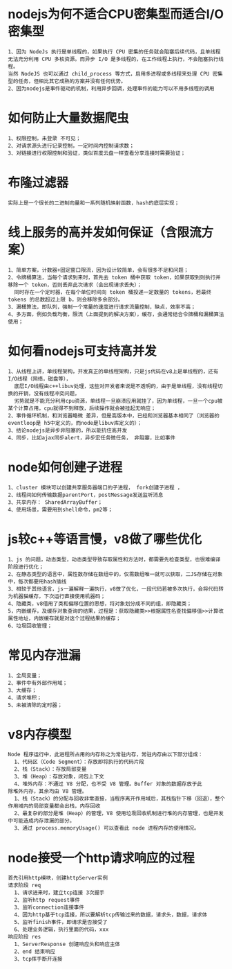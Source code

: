 
# nodejs为何不适合CPU密集型而适合I/O密集型  
    1、因为 NodeJs 执行是单线程的，如果执行 CPU 密集的任务就会阻塞后续代码，且单线程无法充分利用 CPU 多核资源。而异步 I/O 是多线程的，在工作线程上执行，不会阻塞执行线程。
    当然 NodeJS 也可以通过 child_process 等方式，启用多进程或多线程来处理 CPU 密集型的任务，但相比其它成熟的方案并没有任何优势。  
    2、因为nodejs是事件驱动的机制，利用异步回调，处理事件的能力可以不用多线程的调用  
  
# 如何防止大量数据爬虫  
    1、权限控制，未登录 不可见；  
    2、对请求源头进行记录控制，一定时间内控制请求数；  
    3、对链接进行权限控制和验证，类似百度云盘一样查看分享连接时需要验证；  
  
# 布隆过滤器  
    实际上是一个很长的二进制向量和一系列随机映射函数，hash的底层实现；  
  
# 线上服务的高并发如何保证（含限流方案）  
    1、简单方案，计数器+固定窗口限流，因为设计较简单，会有很多不足和问题；  
    2、令牌桶算法，当每个请求到来时，首先去 token 桶中获取 token，如果获取到则执行并移除一个 token，否则丢弃此次请求（会出现请求丢失）；
      同时存在一个定时器，在每个单位时间向 token 桶投递一定数量的 tokens，若最终 tokens 的总数超过上限 b，则会移除多余部分。  
    3、漏桶算法，即队列，强制一个常量的速度进行请求流量控制，缺点，效率不高；  
    4、多方面，例如负载均衡，限流（上面提到的解决方案），缓存，会通常结合令牌桶和漏桶算法使用；  
  
  
# 如何看nodejs可支持高并发  
    1、从线程上讲，单线程架构，并发真正的单线程架构，只是js代码在v8上是单线程的，还有I/O线程（网络，磁盘等），
      底层I/O线程由c++libuv处理，这些对开发者来说是不透明的，由于是单线程，没有线程切换的开销，没有线程冲突问题，
      劣势就是不能充分利用cpu资源，单线程一旦崩溃应用就挂了，因为单线程，一旦一个cpu被某个计算占用，cpu就得不到释放，后续操作就会被挂起无响应；  
    2、事件循环机制，和浏览器略微 差异，但是高版本中，已经和浏览器基本相同了（浏览器的eventloop是 h5中定义的，而node是libuv库定义的）；  
    3、结论nodejs是异步非阻塞的，所以能抗住高并发  
    4、同步，比如ajax同步alert，异步宏任务微任务， 非阻塞，比如事件  
  
# node如何创建子进程  
    1、cluster 模块可以创建共享服务器端口的子进程， fork创建子进程 ，  
    2、线程间如何传输数据parentPort，postMessage发送监听消息  
    3、共享内存： SharedArrayBuffer；  
    4、使用场景，需要用到shell命令，pm2等；  
  
# js较c++等语言慢，v8做了哪些优化  
    1、js 的问题，动态类型，动态类型导致存取属性和方法时，都需要先检查类型，也很难编译阶段进行优化；  
    2、在静态类型的语言中，属性数存储在数组中的，仅需数组唯一就可以获取，二JS存储在对象中，每次都要用hash插线  
    3、相较于其他语言，js一遍解释一遍执行，v8做了优化，一段代码若被多次执行，会将代码转为机器猫缓存，下次运行直接使用机器码；  
    4、隐藏类，v8借用了类和偏移位置的思想，将对象划分成不同的组，即隐藏类；  
    5，内嵌缓存，及缓存对象查询的结果，过程是：获取隐藏类>>根据属性名查找偏移值>>计算改属性地址，内嵌缓存就是对这个过程结果的缓存；  
    6、垃圾回收管理；  

# 常见内存泄漏  
    1、全局变量；  
    2、事件中有外部作用域；  
    3、大缓存；  
    4、请求堆积；  
    5、未被清除的定时器；  

# v8内存模型
    Node 程序运行中，此进程所占用的内存称之为常驻内存，常驻内存由以下部分组成：  
      1、代码区（Code Segment）：存放即将执行的代码片段  
      2、栈（Stack）：存放局部变量  
      3、堆（Heap）：存放对象，闭包上下文  
      4、堆外内存：不通过 V8 分配，也不受 V8 管理。Buffer 对象的数据存放于此  
    除堆外内存，其余均由 V8 管理。   
      1、栈（Stack）的分配与回收非常直接，当程序离开作用域后，其栈指针下移（回退），整个作用域内的局部变量都会出栈，内存回收  
      2、最复杂的部分是堆（Heap）的管理，V8 使用垃圾回收机制进行堆的内存管理，也是开发中可能造成内存泄漏的部分。  
      3、通过 process.memoryUsage() 可以查看此 node 进程内存的使用情况。  

# node接受一个http请求响应的过程
    首先引用http模块，创建httpServer实例
    请求阶段 req
      1、请求进来时，建立tcp连接 3次握手
      2、监听http request事件
      3、监听connection连接事件 
      4、因为http基于tcp连接，所以要解析tcp传输过来的数据，请求头，数据，请求体
      5、监听finish事件，即请求是否接受了
      6、处理业务逻辑，执行里面的代码，xxx
    响应阶段 res
      1、ServerResponse 创建响应头和响应主体
      2、end 结束响应
      3、tcp挥手断开连接
